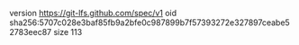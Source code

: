 version https://git-lfs.github.com/spec/v1
oid sha256:5707c028e3baf85fb9a2bfe0c987899b7f57393272e327897ceabe52783eec87
size 113
